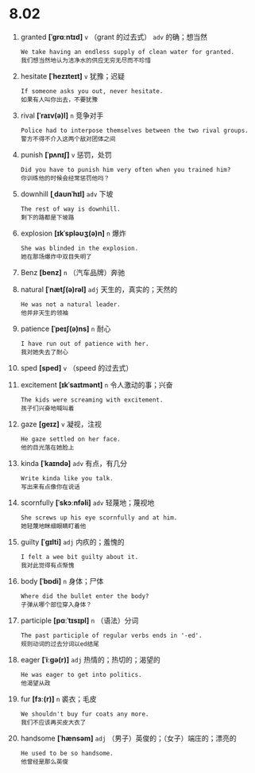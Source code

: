 # 8.02

















1. granted **[ˈɡrɑːntɪd]** `v` （grant 的过去式） `adv` 的确；想当然
    ```
    We take having an endless supply of clean water for granted.
    我们想当然地认为洁净水的供应无穷无尽而不珍惜
    ```

2. hesitate **[ˈhezɪteɪt]** `v` 犹豫；迟疑
    ```
    If someone asks you out, never hesitate.
    如果有人叫你出去，不要犹豫
    ```

3. rival **[ˈraɪv(ə)l]** `n` 竞争对手
    ```
    Police had to interpose themselves between the two rival groups.
    警方不得不介入这两个敌对团体之间
    ```

4. punish **[ˈpʌnɪʃ]** `v` 惩罚，处罚
    ```
    Did you have to punish him very often when you trained him?
    你训练他的时候会经常惩罚他吗？
    ```

5. downhill **[ˌdaʊnˈhɪl]** `adv` 下坡
    ```
    The rest of way is downhill.
    剩下的路都是下坡路
    ```

6. explosion **[ɪkˈspləʊʒ(ə)n]** `n` 爆炸
    ```
    She was blinded in the explosion.
    她在那场爆炸中双目失明了
    ```

7. Benz **[benz]** `n` （汽车品牌）奔驰

8. natural **[ˈnætʃ(ə)rəl]** `adj` 天生的，真实的；天然的
    ```
    He was not a natural leader.
    他并非天生的领袖
    ```

9. patience **[ˈpeɪʃ(ə)ns]** `n` 耐心
    ```
    I have run out of patience with her.
    我对她失去了耐心
    ```

10. sped **[sped]** `v` （speed 的过去式）

11. excitement **[ɪkˈsaɪtmənt]** `n` 令人激动的事；兴奋
    ```
    The kids were screaming with excitement.
    孩子们兴奋地喊叫着
    ```

12. gaze **[ɡeɪz]** `v` 凝视，注视
    ```
    He gaze settled on her face.
    他的目光落在她脸上
    ```

13. kinda **[ˈkaɪndə]** `adv` 有点，有几分
    ```
    Write kinda like you talk.
    写出来有点像你在说话
    ```

14. scornfully **[ˈskɔːnfəli]** `adv` 轻蔑地；蔑视地
    ```
    She screws up his eye scornfully and at him.
    她轻蔑地眯细眼睛盯着他
    ```

15. guilty **[ˈɡɪlti]** `adj` 内疚的；羞愧的
    ```
    I felt a wee bit guilty about it.
    我对此觉得有点惭愧
    ```

16. body **[ˈbɒdi]** `n` 身体；尸体
    ```
    Where did the bullet enter the body?
    子弹从哪个部位穿入身体？
    ```

17. participle **[pɑːˈtɪsɪpl]** `n` （语法）分词
    ```
    The past participle of regular verbs ends in '-ed'.
    规则动词的过去分词以ed结尾
    ```

18. eager **[ˈiːɡə(r)]** `adj` 热情的；热切的；渴望的
    ```
    He was eager to get into politics.
    他渴望从政
    ```

19. fur **[fɜː(r)]** `n` 裘衣；毛皮
    ```
    We shouldn't buy fur coats any more.
    我们不应该再买皮大衣了
    ```

20. handsome **[ˈhænsəm]** `adj` （男子）英俊的；（女子）端庄的；漂亮的
    ```
    He used to be so handsome.
    他曾经是那么英俊
    ```
